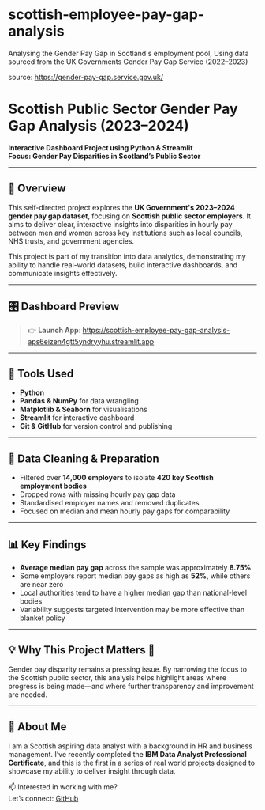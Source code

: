 # scottish-employee-pay-gap-analysis
Analysing the Gender Pay Gap in Scotland's employment pool, Using data sourced from the UK Governments Gender Pay Gap Service (2022–2023)

source: https://gender-pay-gap.service.gov.uk/

# Scottish Public Sector Gender Pay Gap Analysis (2023–2024)

 **Interactive Dashboard Project using Python & Streamlit**  
 **Focus: Gender Pay Disparities in Scotland’s Public Sector**

---

## 📖 Overview

This self-directed project explores the **UK Government's 2023–2024 gender pay gap dataset**, focusing on **Scottish public sector employers**. It aims to deliver clear, interactive insights into disparities in hourly pay between men and women across key institutions such as local councils, NHS trusts, and government agencies.

This project is part of my transition into data analytics, demonstrating my ability to handle real-world datasets, build interactive dashboards, and communicate insights effectively.

---

## 🎛️ Dashboard Preview

> 👉 **Launch App**: https://scottish-employee-pay-gap-analysis-aps6eizen4gtt5yndryyhu.streamlit.app

---

## 🔧 Tools Used

- **Python**  
- **Pandas & NumPy** for data wrangling  
- **Matplotlib & Seaborn** for visualisations  
- **Streamlit** for interactive dashboard  
- **Git & GitHub** for version control and publishing

---

## 🧹 Data Cleaning & Preparation

- Filtered over **14,000 employers** to isolate **420 key Scottish employment bodies**
- Dropped rows with missing hourly pay gap data
- Standardised employer names and removed duplicates
- Focused on median and mean hourly pay gaps for comparability

---

## 📊 Key Findings

- **Average median pay gap** across the sample was approximately **8.75%**
- Some employers report median pay gaps as high as **52%**, while others are near zero
- Local authorities tend to have a higher median gap than national-level bodies
- Variability suggests targeted intervention may be more effective than blanket policy

---

## 💡 Why This Project Matters 🤝

Gender pay disparity remains a pressing issue. By narrowing the focus to the Scottish public sector, this analysis helps highlight areas where progress is being made—and where further transparency and improvement are needed.

---

## 👋 About Me

I am a Scottish aspiring data analyst with a background in HR and business management. I’ve recently completed the **IBM Data Analyst Professional Certificate**, and this is the first in a series of real world projects designed to showcase my ability to deliver insight through data.

📫 Interested in working with me?  
Let’s connect: [GitHub](https://github.com/LiamsPython)



